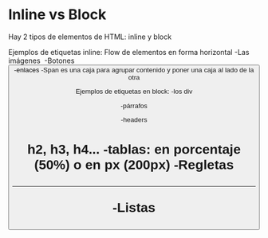# Inline vs Block

Hay 2 tipos de elementos de HTML: inline y block

Ejemplos de etiquetas inline:
Flow de elementos en forma horizontal
    -Las imágenes <img>
    -Botones <button>
    -enlaces <a>
    -Span es una caja para agrupar contenido y poner una caja al lado de la otra


Ejemplos de etiquetas en block:
    -los div <div>
    -párrafos <p>
    -headers <h1> h2, h3, h4...
    -tablas: en porcentaje (50%) o en px (200px)
    -Regletas <hr>
    -Listas <ol> <il> <ul>
    